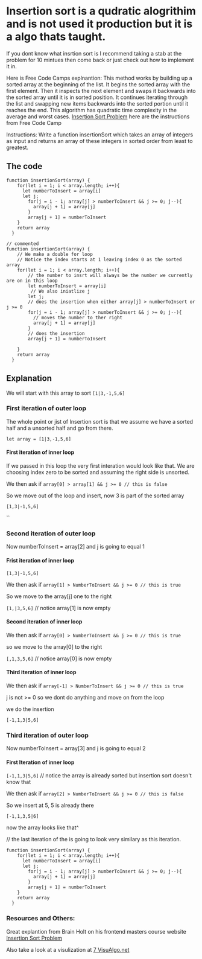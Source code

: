 # Insertion sort is a qudratic alogrithim and is not used it production but it is a algo thats taught. 

If you dont know what insrtion sort is I recommend taking a stab at the problem for 10 mintues then come back or just check out how to implement it in.
 
Here is Free Code Camps explnantion: 
This method works by building up a sorted array at the beginning of the list. It begins the sorted array with the first element. Then it inspects the next element and swaps it backwards into the sorted array until it is in sorted position. It continues iterating through the list and swapping new items backwards into the sorted portion until it reaches the end. This algorithm has quadratic time complexity in the average and worst cases. [Insertion Sort Problem](https://www.freecodecamp.org/learn/coding-interview-prep/algorithms/implement-insertion-sort) here are the instructions from Free Code Camp 

Instructions: Write a function insertionSort which takes an array of integers as input and returns an array of these integers in sorted order from least to greatest.

## The code

``` 
function insertionSort(array) {
    for(let i = 1; i < array.length; i++){
      let numberToInsert = array[i]
      let j;
        for(j = i - 1; array[j] > numberToInsert && j >= 0; j--){
          array[j + 1] = array[j]
        }
        array[j + 1] = numberToInsert
    }
    return array
  }

// commented
function insertionSort(array) {
    // We make a double for loop
    // Notice the index starts at 1 leaving index 0 as the sorted array
    for(let i = 1; i < array.length; i++){
        // the number to insrt will always be the number we currently are on in this loop
        let numberToInsert = array[i]
         // We also iniatlize j
        let j;
        // does the insertion when either array[j] > numberToInsert or j >= 0
        for(j = i - 1; array[j] > numberToInsert && j >= 0; j--){
          // moves the number to ther right
          array[j + 1] = array[j]
        }
        // does the insertion
        array[j + 1] = numberToInsert

    }
    return array
  }

```
## Explanation

We will start with this array to sort `[1|3,-1,5,6]`
### First iteration of outer loop

The whole point or jist of Insertion sort is that we assume we have a sorted half and a unsorted half and go from there.

`let array = [1|3,-1,5,6]`

#### First iteration of inner loop

If we passed in this loop the very first interation would look like that. We are choosing index zero to be sorted and assuming the right side is unsorted.

We then ask if `array[0] > array[1] && j >= 0 // this is false`


So we move out of the loop and insert, now 3 is part of the sorted array

`[1,3|-1,5,6]`

``
### Second iteration of outer loop
Now numberToInsert = array[2] and j is going to equal 1
#### Frist iteration of inner loop 

`[1,3|-1,5,6]`

We then ask if `array[1] > NumberToInsert && j >= 0 // this is true`

So we move to the array[j] one to the right

`[1,|3,5,6]`
// notice array[1] is now empty

#### Second iteration of inner loop

We then ask if `array[0] > NumberToInsert && j >= 0 // this is true`

so we move to the array[0] to the right

`[,1,3,5,6]`
// notice array[0] is now empty

#### Third iteration of inner loop
We then ask if `array[-1] > NumberToInsert && j >= 0 // this is true`

j is not >= 0 so we dont do anything and move on from the loop

we do the insertion 

`[-1,1,3|5,6]`

### Third iteration of outer loop
Now numberToInsert = array[3] and j is going to equal 2
#### First Iteration of inner loop
`[-1,1,3|5,6]` // notice the array is already sorted but insertion sort doesn't know that

We then ask if `array[2] > NumberToInsert && j >= 0 // this is false`

So we insert at 5, 5 is already there

`[-1,1,3,5|6]`

now the array looks like that^

// the last iteration of the is going to look very similary as this iteration.
```
function insertionSort(array) {
    for(let i = 1; i < array.length; i++){
      let numberToInsert = array[i]
      let j;
        for(j = i - 1; array[j] > numberToInsert && j >= 0; j--){
          array[j + 1] = array[j]
        }
        array[j + 1] = numberToInsert
    }
    return array
  }

```

### Resources and Others:

Great explantion from Brain Holt on his frontend masters course website [Insertion Sort Problem](https://www.freecodecamp.org/learn/coding-interview-prep/algorithms/implement-insertion-sort)

Also take a look at a visulization at [7 VisuAlgo.net](https://www.freecodecamp.org/learn/coding-interview-prep/algorithms/implement-insertion-sort)